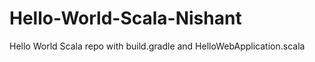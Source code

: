 Hello-World-Scala-Nishant
=========================
Hello World Scala repo
with build.gradle
and
HelloWebApplication.scala
